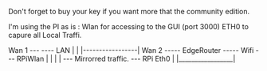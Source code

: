 Don't forget to buy your key if you want more that the community edition.

I'm using the PI as is :
Wlan for accessing to the GUI (port 3000)
ETH0 to capure all Local Traffi.


Wan 1  ---               ---- LAN
          |              |                          |-----------------|
Wan 2  ----- EdgeRouter ----- Wifi                --- RPiWlan         |
                         |                          |                 |
                          --- Mirrorred traffic.  --- RPi Eth0        |
                                                    |_________________|
